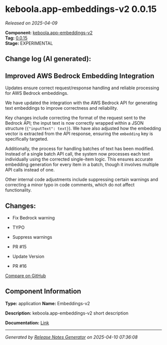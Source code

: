 #  keboola.app-embeddings-v2 0.0.15

_Released on 2025-04-09_

**Component:** [keboola.app-embeddings-v2](https://github.com/keboola/component-embeddings-v2)  
**Tag:** [0.0.15](https://github.com/keboola/component-embeddings-v2/releases/tag/0.0.15)  
**Stage:** EXPERIMENTAL


## Change log (AI generated):
## Improved AWS Bedrock Embedding Integration
Updates ensure correct request/response handling and reliable processing for AWS Bedrock embeddings.

We have updated the integration with the AWS Bedrock API for generating text embeddings to improve correctness and reliability.

Key changes include correcting the format of the request sent to the Bedrock API; the input text is now correctly wrapped within a JSON structure (`{"inputText": text}`). We have also adjusted how the embedding vector is extracted from the API response, ensuring the `embedding` key is specifically targeted.

Additionally, the process for handling batches of text has been modified. Instead of a single batch API call, the system now processes each text individually using the corrected single-item logic. This ensures accurate embedding generation for every item in a batch, though it involves multiple API calls instead of one.

Other internal code adjustments include suppressing certain warnings and correcting a minor typo in code comments, which do not affect functionality.



## Changes:



- Fix Bedrock warning 




- TYPO 




- Suppress warnings 










- PR #15 




- Update Version 




- PR #16 



[Compare on GitHub](https://github.com/keboola/component-embeddings-v2/compare/0.0.14...0.0.15)



## Component Information
**Type:** application
**Name:** Embeddings-v2

**Description:** keboola.app-embeddings-v2 short description


**Documentation:** [Link](https://github.com/keboola/component-embeddings-v2/blob/master/README.md)



---
_Generated by [Release Notes Generator](https://github.com/keboola/release-notes-generator)
on 2025-04-10 07:36:08_